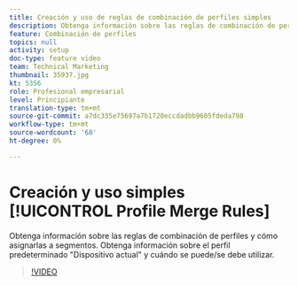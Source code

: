 ```yaml
---
title: Creación y uso de reglas de combinación de perfiles simples
description: Obtenga información sobre las reglas de combinación de perfiles y cómo asignarlas a segmentos. Obtenga información sobre el perfil predeterminado "Dispositivo actual" y cuándo se puede/se debe utilizar.
feature: Combinación de perfiles
topics: null
activity: setup
doc-type: feature video
team: Technical Marketing
thumbnail: 35937.jpg
kt: 5356
role: Profesional empresarial
level: Principiante
translation-type: tm+mt
source-git-commit: a7dc335e75697a7b1720eccdadbb9605fdeda798
workflow-type: tm+mt
source-wordcount: '68'
ht-degree: 0%

---
```



# Creación y uso simples [!UICONTROL Profile Merge Rules]

Obtenga información sobre las reglas de combinación de perfiles y cómo asignarlas a segmentos. Obtenga información sobre el perfil predeterminado &quot;Dispositivo actual&quot; y cuándo se puede/se debe utilizar.

>[!VIDEO](https://video.tv.adobe.com/v/35937/?quality=12&learn=on)
